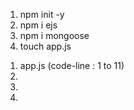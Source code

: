 <!-- Packages -->
1. npm init -y
2. npm i ejs
3. npm i mongoose
4. touch app.js

<!-- Code  -->
1. app.js (code-line : 1 to 11)
2. 
3. 
4. 
